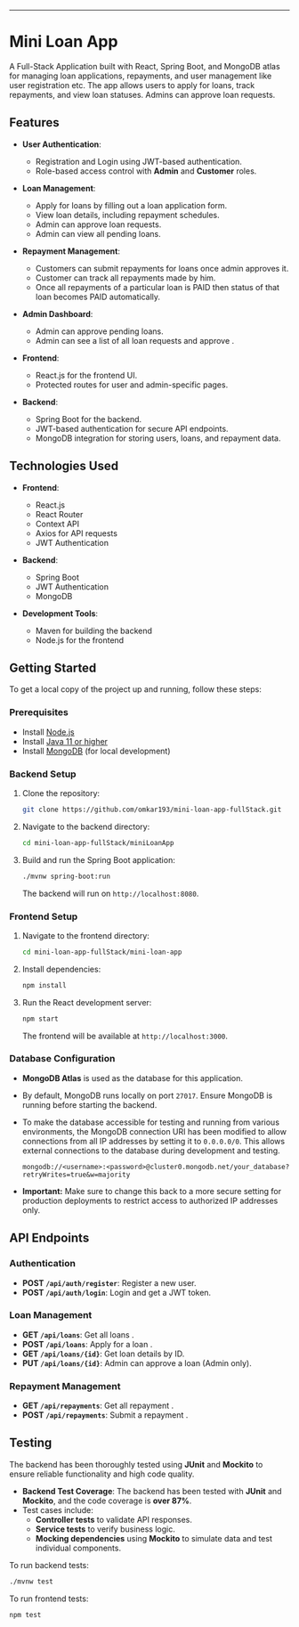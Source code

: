 ---

# Mini Loan App

A Full-Stack Application built with React, Spring Boot, and MongoDB atlas for managing loan applications, repayments, and user management like user registration etc. The app allows users to apply for loans, track repayments, and view loan statuses. Admins can approve loan requests.

## Features

- **User Authentication**:
  - Registration and Login using JWT-based authentication.
  - Role-based access control with **Admin** and **Customer** roles.
  
- **Loan Management**:
  - Apply for loans by filling out a loan application form.
  - View loan details, including repayment schedules.
  - Admin can approve loan requests.
  - Admin can view all pending loans.
  
- **Repayment Management**:
  - Customers can submit repayments for loans once admin approves it.
  - Customer can track all repayments made by him.
  - Once all repayments of a particular loan is PAID then status of that loan becomes PAID automatically.
  
- **Admin Dashboard**:
  - Admin can approve pending loans.
  - Admin can see a list of all loan requests and approve .
  
- **Frontend**:
  - React.js for the frontend UI.
  - Protected routes for user and admin-specific pages.

- **Backend**:
  - Spring Boot for the backend.
  - JWT-based authentication for secure API endpoints.
  - MongoDB integration for storing users, loans, and repayment data.

## Technologies Used

- **Frontend**:
  - React.js
  - React Router
  - Context API
  - Axios for API requests
  - JWT Authentication
  
- **Backend**:
  - Spring Boot
  - JWT Authentication
  - MongoDB
  
- **Development Tools**:
  - Maven for building the backend
  - Node.js for the frontend
  
## Getting Started

To get a local copy of the project up and running, follow these steps:

### Prerequisites

- Install [Node.js](https://nodejs.org/)
- Install [Java 11 or higher](https://adoptopenjdk.net/)
- Install [MongoDB](https://www.mongodb.com/try/download/community) (for local development)
  
### Backend Setup

1. Clone the repository:
   ```bash
   git clone https://github.com/omkar193/mini-loan-app-fullStack.git
   ```
   
2. Navigate to the backend directory:
   ```bash
   cd mini-loan-app-fullStack/miniLoanApp
   ```
   
3. Build and run the Spring Boot application:
   ```bash
   ./mvnw spring-boot:run
   ```

   The backend will run on `http://localhost:8080`.

### Frontend Setup

1. Navigate to the frontend directory:
   ```bash
   cd mini-loan-app-fullStack/mini-loan-app
   ```
   
2. Install dependencies:
   ```bash
   npm install
   ```

3. Run the React development server:
   ```bash
   npm start
   ```

   The frontend will be available at `http://localhost:3000`.

### Database Configuration

- **MongoDB Atlas** is used as the database for this application.
- By default, MongoDB runs locally on port `27017`. Ensure MongoDB is running before starting the backend.
- To make the database accessible for testing and running from various environments, the MongoDB connection URI has been modified to allow connections from all IP addresses by setting it to `0.0.0.0/0`. This allows external connections to the database during development and testing.

    ```plaintext
    mongodb://<username>:<password>@cluster0.mongodb.net/your_database?retryWrites=true&w=majority
    ```

- **Important:** Make sure to change this back to a more secure setting for production deployments to restrict access to authorized IP addresses only.


## API Endpoints

### Authentication

- **POST `/api/auth/register`**: Register a new user.
- **POST `/api/auth/login`**: Login and get a JWT token.

### Loan Management

- **GET `/api/loans`**: Get all loans .
- **POST `/api/loans`**: Apply for a loan .
- **GET `/api/loans/{id}`**: Get loan details by ID.
- **PUT `/api/loans/{id}`**: Admin can approve a loan (Admin only).

### Repayment Management

- **GET `/api/repayments`**: Get all repayment .
- **POST `/api/repayments`**: Submit a repayment .

## Testing

The backend has been thoroughly tested using **JUnit** and **Mockito** to ensure reliable functionality and high code quality.

- **Backend Test Coverage**: The backend has been tested with **JUnit** and **Mockito**, and the code coverage is **over 87%**.
- Test cases include:
  - **Controller tests** to validate API responses.
  - **Service tests** to verify business logic.
  - **Mocking dependencies** using **Mockito** to simulate data and test individual components.

To run backend tests:

```bash
./mvnw test
```

To run frontend tests:

```bash
npm test
```
